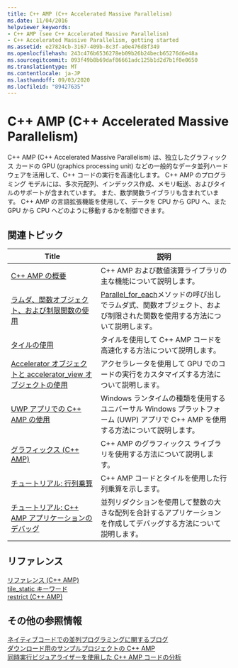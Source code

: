 ```yaml
---
title: C++ AMP (C++ Accelerated Massive Parallelism)
ms.date: 11/04/2016
helpviewer_keywords:
- C++ AMP (see C++ Accelerated Massive Parallelism)
- C++ Accelerated Massive Parallelism, getting started
ms.assetid: e27824cb-3167-409b-8c3f-a0e476d8f349
ms.openlocfilehash: 243c476b6536278eb09b26b24becb65276d6e48a
ms.sourcegitcommit: 093f49b8b69daf86661adc125b1d2d7b1f0e0650
ms.translationtype: MT
ms.contentlocale: ja-JP
ms.lasthandoff: 09/03/2020
ms.locfileid: "89427635"
---
```

# <a name="c-amp-c-accelerated-massive-parallelism"></a>C++ AMP (C++ Accelerated Massive Parallelism)

C++ AMP (C++ Accelerated Massive Parallelism) は、独立したグラフィックス カードの GPU (graphics processing unit) などの一般的なデータ並列ハードウェアを活用して、C++ コードの実行を高速化します。 C++ AMP のプログラミング モデルには、多次元配列、インデックス作成、メモリ転送、およびタイルのサポートが含まれています。 また、数学関数ライブラリも含まれています。 C++ AMP の言語拡張機能を使用して、データを CPU から GPU へ、また GPU から CPU へどのように移動するかを制御できます。

## <a name="related-topics"></a>関連トピック

|Title|説明|
|-----------|-----------------|
|[C++ AMP の概要](../../parallel/amp/cpp-amp-overview.md)|C++ AMP および数値演算ライブラリの主な機能について説明します。|
|[ラムダ、関数オブジェクト、および制限関数の使用](../../parallel/amp/using-lambdas-function-objects-and-restricted-functions.md)|[Parallel_for_each](reference/concurrency-namespace-functions-amp.md#parallel_for_each)メソッドの呼び出しでラムダ式、関数オブジェクト、および制限された関数を使用する方法について説明します。|
|[タイルの使用](../../parallel/amp/using-tiles.md)|タイルを使用して C++ AMP コードを高速化する方法について説明します。|
|[Accelerator オブジェクトと accelerator_view オブジェクトの使用](../../parallel/amp/using-accelerator-and-accelerator-view-objects.md)|アクセラレータを使用して GPU でのコードの実行をカスタマイズする方法について説明します。|
|[UWP アプリでの C++ AMP の使用](../../parallel/amp/using-cpp-amp-in-windows-store-apps.md)|Windows ランタイムの種類を使用するユニバーサル Windows プラットフォーム (UWP) アプリで C++ AMP を使用する方法について説明します。|
|[グラフィックス (C++ AMP)](../../parallel/amp/graphics-cpp-amp.md)|C++ AMP のグラフィックス ライブラリを使用する方法について説明します。|
|[チュートリアル: 行列乗算](../../parallel/amp/walkthrough-matrix-multiplication.md)|C++ AMP コードとタイルを使用した行列乗算を示します。|
|[チュートリアル: C++ AMP アプリケーションのデバッグ](../../parallel/amp/walkthrough-debugging-a-cpp-amp-application.md)|並列リダクションを使用して整数の大きな配列を合計するアプリケーションを作成してデバッグする方法について説明します。|

## <a name="reference"></a>リファレンス

[リファレンス (C++ AMP)](../../parallel/amp/reference/reference-cpp-amp.md)<br/>
[tile_static キーワード](../../cpp/tile-static-keyword.md)<br/>
[restrict (C++ AMP)](../../cpp/restrict-cpp-amp.md)

## <a name="other-resources"></a>その他の参照情報

[ネイティブコードでの並列プログラミングに関するブログ](/archive/blogs/nativeconcurrency/)<br/>
[ダウンロード用のサンプルプロジェクトの C++ AMP](/archive/blogs/nativeconcurrency/c-amp-sample-projects-for-download)<br/>
[同時実行ビジュアライザーを使用した C++ AMP コードの分析](/archive/blogs/nativeconcurrency/analyzing-c-amp-code-with-the-concurrency-visualizer)
